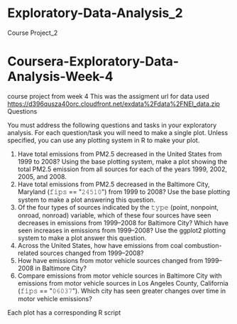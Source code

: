 # Exploratory-Data-Analysis_2
Course Project_2
# Coursera-Exploratory-Data-Analysis-Week-4
course project from week 4
This was the assigment 
url for data used 
https://d396qusza40orc.cloudfront.net/exdata%2Fdata%2FNEI_data.zip
Questions

You must address the following questions and tasks in your exploratory analysis. For each question/task you will need to make a single plot. Unless specified, you can use any plotting system in R to make your plot.

1) Have total emissions from PM2.5 decreased in the United States from 1999 to 2008? Using the base plotting system, make a plot showing the total PM2.5 emission from all sources for each of the years 1999, 2002, 2005, and 2008.
2) Have total emissions from PM2.5 decreased in the Baltimore City, Maryland (𝚏𝚒𝚙𝚜 == "𝟸𝟺𝟻𝟷𝟶") from 1999 to 2008? Use the base plotting system to make a plot answering this question.
3) Of the four types of sources indicated by the 𝚝𝚢𝚙𝚎 (point, nonpoint, onroad, nonroad) variable, which of these four sources have seen decreases in emissions from 1999–2008 for Baltimore City? Which have seen increases in emissions from 1999–2008? Use the ggplot2 plotting system to make a plot answer this question.
4) Across the United States, how have emissions from coal combustion-related sources changed from 1999–2008?
5) How have emissions from motor vehicle sources changed from 1999–2008 in Baltimore City?
6) Compare emissions from motor vehicle sources in Baltimore City with emissions from motor vehicle sources in Los Angeles County, California (𝚏𝚒𝚙𝚜 == "𝟶𝟼𝟶𝟹𝟽"). Which city has seen greater changes over time in motor vehicle emissions?

Each plot has a corresponding R script 
